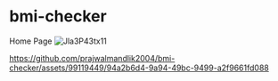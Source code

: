 # bmi-checker
Home Page
![Jla3P43tx11](https://github.com/prajwalmandlik2004/bmi-checker/assets/99119449/0c109aea-fe49-4375-8149-a24ae773cc27)

https://github.com/prajwalmandlik2004/bmi-checker/assets/99119449/94a2b6d4-9a94-49bc-9499-a2f9661fd088
